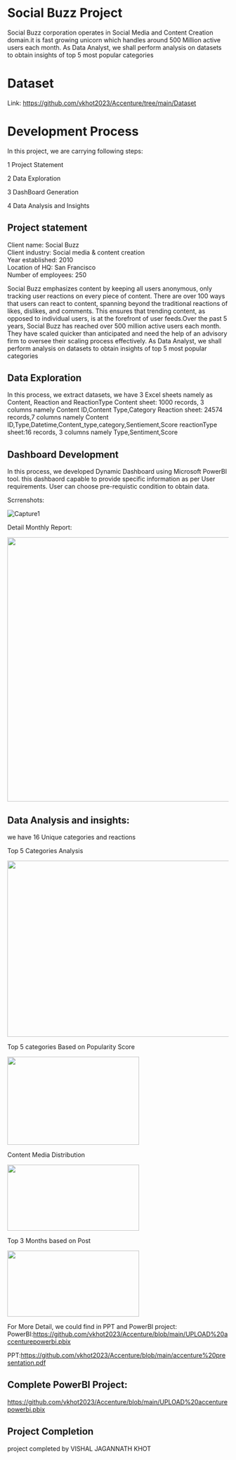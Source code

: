# Social Buzz Project

Social Buzz corporation operates in Social Media and Content Creation domain.it is fast growing unicorn which handles around 500 Million active users each month.
As Data Analyst, we shall perform analysis on datasets to obtain insights of top 5 most popular categories

# Dataset
Link: https://github.com/vkhot2023/Accenture/tree/main/Dataset

# Development Process
In this project, we are carrying following steps:

1 Project Statement

2 Data Exploration

3 DashBoard Generation

4 Data Analysis and Insights

## Project statement

Client name: Social Buzz  
Client industry: Social media & content creation  
Year established: 2010  
Location of HQ: San Francisco  
Number of employees: 250

Social Buzz emphasizes content by keeping all users anonymous, only tracking user reactions on every piece of content. There are over 100 ways that users can react to content, spanning beyond the traditional reactions of likes, dislikes, and comments.  This ensures that trending content, as opposed to individual users, is at the forefront of user feeds.Over the past 5 years, Social Buzz has reached over 500 million active users each month. They have scaled quicker than anticipated and need the help of an advisory firm to oversee their scaling process effectively. As Data Analyst, we shall perform analysis on datasets to obtain insights of top 5 most popular categories

## Data Exploration

In this process, we extract datasets, we have 3 Excel sheets namely as Content, Reaction and ReactionType
Content sheet: 1000 records, 3 columns namely Content ID,Content Type,Category
Reaction sheet: 24574 records,7 columns namely Content ID,Type,Datetime,Content_type,category,Sentiement,Score
reactionType sheet:16 records, 3 columns namely Type,Sentiment,Score

## Dashboard Development

In this process, we developed Dynamic Dashboard using Microsoft PowerBI tool. this dashbaord capable to provide specific information as per User requirements. User can choose pre-requistic condition to obtain data. 

Scrrenshots:

![Capture1](https://user-images.githubusercontent.com/115641570/223407676-04855f70-d26c-43cc-a583-d9381ab7adf7.PNG)

Detail Monthly Report:

<img src="https://user-images.githubusercontent.com/115641570/223407797-bfb85d92-9f2b-4bce-81e1-0ee4480a8efe.PNG" height="600" width="1200" />
	  

## Data Analysis and insights:
	
we have 16 Unique categories and reactions

Top 5 Categories Analysis

<img src="https://user-images.githubusercontent.com/115641570/223424672-2318b583-59ac-49a3-93c4-472e85b9db9e.png" height="400" width="800" />

Top 5 categories Based on Popularity Score 

<img src="https://user-images.githubusercontent.com/115641570/223439624-5d439fdd-5734-4f5c-803f-baa838220574.png" height="200" width="300" />

Content Media Distribution
 
<img src="https://user-images.githubusercontent.com/115641570/223440656-2c1247d7-d5e3-45f3-942f-b2343d8e0198.png" height="150" width="300" />

Top 3 Months based on Post
  
<img src="https://user-images.githubusercontent.com/115641570/223440863-84b487d3-0ee0-49a0-a68f-d4e8d0d7ed28.png" height="150" width="300" />
  
For More Detail, we could find in PPT and PowerBI project:
PowerBI:https://github.com/vkhot2023/Accenture/blob/main/UPLOAD%20accenturepowerbi.pbix

PPT:https://github.com/vkhot2023/Accenture/blob/main/accenture%20presentation.pdf

## Complete PowerBI Project:

https://github.com/vkhot2023/Accenture/blob/main/UPLOAD%20accenturepowerbi.pbix

## Project Completion

project completed by VISHAL JAGANNATH KHOT





